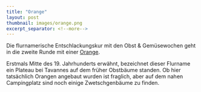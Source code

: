 ```yaml
---
title: "Orange"
layout: post
thumbnail: images/orange.png
excerpt_separator: <!--more-->
---
```


Die flurnamerische Entschlackungskur mit den Obst & Gemüsewochen geht in die zweite Runde mit einer [Orange](https://s.geo.admin.ch/jtxpfldeutao).

Erstmals Mitte des 19. Jahrhunderts erwähnt, bezeichnet dieser Flurname ein Plateau bei Tavannes auf dem früher Obstbäume standen. Ob hier tatsächlich Orangen angebaut wurden ist fraglich, aber auf dem nahen Campingplatz sind noch einige Zwetschgenbäume zu finden.

<!--more-->
